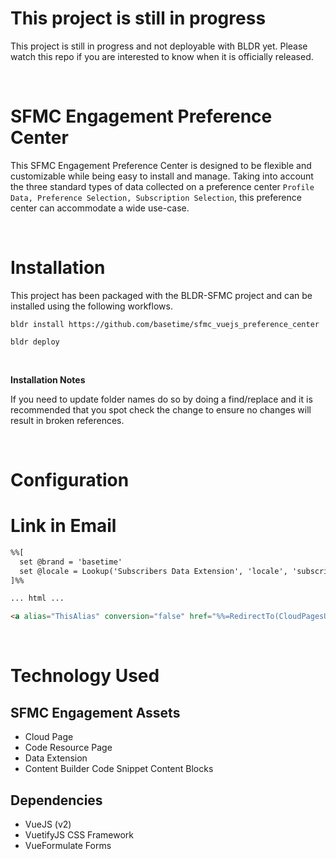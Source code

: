 # This project is still in progress 
This project is still in progress and not deployable with BLDR yet. Please watch this repo if you are interested to know when it is officially released.

<br>

# SFMC Engagement Preference Center

This SFMC Engagement Preference Center is designed to be flexible and customizable while being easy to install and manage. Taking into account the three standard types of data collected on a preference center `Profile Data, Preference Selection, Subscription Selection`, this preference center can accommodate a wide use-case. 

<br>

# Installation
This project has been packaged with the BLDR-SFMC project and can be installed using the following workflows.

`bldr install https://github.com/basetime/sfmc_vuejs_preference_center`

`bldr deploy`

<br>

**Installation Notes**

If you need to update folder names do so by doing a find/replace and it is recommended that you spot check the change to ensure no changes will result in broken references.

<br>

# Configuration


# Link in Email

```html
%%[
  set @brand = 'basetime'
  set @locale = Lookup('Subscribers Data Extension', 'locale', 'subscriberId', @subscriberId)
]%%

... html ...

<a alias="ThisAlias" conversion="false" href="%%=RedirectTo(CloudPagesURL(####, 'brand', @brand, 'locale', @locale))=%%" title="MyPage">Click to update preferences.</a>
```
<br>

# Technology Used
## SFMC Engagement Assets
- Cloud Page
- Code Resource Page
- Data Extension
- Content Builder Code Snippet Content Blocks

## Dependencies
- VueJS (v2)
- VuetifyJS CSS Framework
- VueFormulate Forms